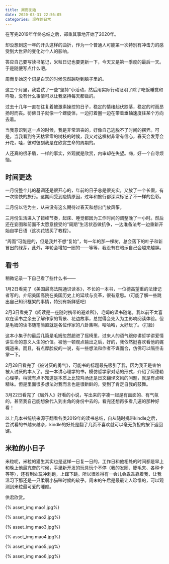 ```yaml
---
title: 周而复始
date: 2020-03-31 22:56:05
categories: 现在的日常
---
```


在写完2019年年终总结之后，郑重其事地开始了2020年。

却没想到这一年的开头这样的曲折，作为一个普通人可能第一次特别有冲击力的感受到大世界的变化对个人的影响。

答应自己要写读书笔记，米粒日记也要更新一下，今天又是第一季度的最后一天。于是随便写点什么吧。

周而复始这个词是白天的时候忽然蹦哒到脑子里的。

这三个月里，我尝试了一些“坚持”小活动，然后用实际行动证明了除了吃饭睡觉和呼吸，没有什么事情可以让我坚持每天都做的。

过去十几年一直在往复着被激素操控的日子，稳定的情绪起伏跌落，稳定的时而昂扬时而丧。彷佛日子就像一个螺旋体，一边打着圈一边在带着垂轴速度往某个方向去着。

当我意识到这一点的时候，我是非常沮丧的，好像自己逃脱不了时间的摆弄。可是，当我看到冬天枯零零的树枝的时候，我又对这棵树非常有信心，春天会发芽会开花，哇，彼时彼刻我是在欣赏生命的周期的。

人还真的很矛盾，一样的事实，外观就是欣赏，内审却在失望。嗨，好一个自寻烦恼。

## 时间更迭

一月份整个儿的基调还是很开心的，年前的日子总是很充实，又放了一个长假，有一次愉快的旅行。这期间受到疫情原因，过年和旅行都深深标记了不一样的色彩。

二月份以宅为主，从来没有这么期待过春天和想出门放风筝。

三月份生活进入了错峰节奏，起床、睡觉都因为工作时间的调整晚了一小时。然后还在妄图和前面不太愿意接受的“周期”生活状态做抗争，一边准备法考一边重新开始自学日语（这次花钱买了教程）。

“周而”可能是的，但是我并不想“复始”，每一年的那一棵树，总会落下的叶子和新冒出的绿芽，此外，年轮会增加一圈的——等等，我没有在暗示自己会越来越胖。

## 看书

稍微记录一下自己看了些什么书——

1月2日看完了《美国最高法院通识读本》，不长的一本书，一位德高望重的法律记者写的。介绍美国高院在美国历史上的延续与变革，很有意思。（可能了解一些跳出自己知识框架的事情，特别有新鲜感吧）

2月3日看完了《阅读是一座随时携带的避难所》，毛姆的读书随笔，我以前不太喜欢在读书之余去了解作家的背景、花边故事，总觉得会先入为主影响阅读体验。但是毛姆的读书随笔简直就是各位作家的八卦集啊，哈哈哈，太好玩了。（打脸）

这本小集子的最后几篇是毛姆忽然趟进了摇椅里，过来人的语气跟你讲哲学讲爱情讲生命的意义人生的价值。被他一顿观点输出之后，好的，我依然挺喜欢看他的娓娓道来。而且，有点厚脸皮的一说，有一些想法和作者不谋而合，仿佛可以隔空击掌一下。

2月28日看完了《被讨厌的勇气》，可能书的标题最先吸引了我，因为我正是害怕被人讨厌的本人了。是一本讲心理学的书，模仿哲学家对话的形式，介绍了阿德勒心理学。稍微有点不知道是本质上比较鸡汤还是日文翻译文风的问题，就是有点味精味。但是里面很多想法对我而言也是很新鲜的，受到了肯定自我的鼓舞。

3月22日看完了《局外人》好看的小说，写出来的字凑一起是有画面的、有气氛的，甚至我自己能想象代入到主角的身份中去的。看完还想再多看几遍的那种好看！

以上几本书统统来源于翻看各类2019年的读书总结，自从随时携带kindle之后，尝试看的书越来越杂，kindle的好处是翻了几页不喜欢就可以毫无负担的按下返回键。

## 米粒的小日子

米粒呢，米粒的猫生其实也是这样一日复一日的，工作日和他相处的时间都是早上和晚上他最亢奋的时候，手里新开发的玩具玩个不停（我的发圈、睫毛夹、各种卡等等），还有到处玩冲刺跑，上蹿下跳。所以很难得有一会儿会乖乖靠着我，让我温习下那还是一只柔弱小猫咪时候的软乎。周末的午后是最最让人珍惜的，可以观测到米粒最可爱的睡颜。

供君欣赏。

{% asset_img mao1.jpg%}



{% asset_img mao2.jpg%}



{% asset_img mao3.jpg%}



{% asset_img mao4.jpg%}



{% asset_img mao5.jpg%}



{% asset_img mao6.jpg%}